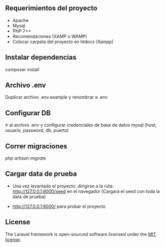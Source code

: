 ## Requerimientos del proyecto
 - Apache
 - Mysql
 - PHP 7++
 - Recomendaciones (XAMP o WAMP)
 - Colocar carpeta del proyecto en htdocs (Xampp)

## Instalar dependencias
composer install

## Archivo .env
Duplicar archivo .env.example y renombrar a .env

## Configurar DB
Ir al archivo .env  y configurar credenciales de base de datos mysql (host, usuario, password, db, puerto)

## Correr migraciones
*php artisan migrate*

## Cargar data de prueba
- Una vez levantado el proyecto: dirigirse a la ruta: http://127.0.0.1:8000/seed en el navegador (Cargará el seed con toda la data de prueba)

- http://127.0.0.1:8000/ para probar el proyecto

## License

The Laravel framework is open-sourced software licensed under the [MIT license](https://opensource.org/licenses/MIT).